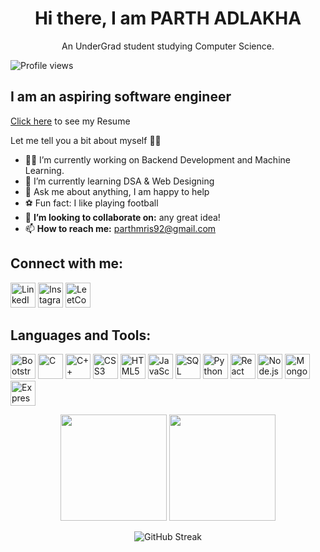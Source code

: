 <h1 align="center">Hi there, I am PARTH ADLAKHA</h1>

<p align="center">An UnderGrad student studying Computer Science.</p>

![Profile views](https://komarev.com/ghpvc/?username=ParthA164&color=blue)

## I am an aspiring software engineer

[Click here]() to see my Resume

Let me tell you a bit about myself 🐱‍💻

- 🧑‍💻 I’m currently working on Backend Development and Machine Learning.
- 🧠 I’m currently learning DSA & Web Designing
- 🤔 Ask me about anything, I am happy to help
- ⚽ Fun fact: I like playing football
- 👯 **I’m looking to collaborate on:** any great idea!
- 📫 **How to reach me:** [parthmris92@gmail.com](mailto:parthmris92@gmail.com)

<h2 align="left">Connect with me:</h2>
<p align="left">
  <a href="https://www.linkedin.com/in/parth-adlakha-240401216/"><img src="https://cdn.jsdelivr.net/gh/devicons/devicon/icons/linkedin/linkedin-original.svg" height="40" width="40" alt="LinkedIn"></a>
  <a href="your-instagram-url"><img src="https://cdn.jsdelivr.net/gh/devicons/devicon/icons/instagram/instagram-original.svg" height="40" width="40" alt="Instagram"></a>
  <a href="https://leetcode.com/u/Parth_Adlakha/"><img src="https://cdn.jsdelivr.net/gh/devicons/devicon/icons/leetcode/leetcode-original.svg" height="40" width="40" alt="LeetCode"></a>
</p>

<h2 align="left">Languages and Tools:</h2>
<p align="left">
  <img src="https://cdn.jsdelivr.net/gh/devicons/devicon/icons/bootstrap/bootstrap-plain.svg" height="40" width="40" alt="Bootstrap">
  <img src="https://cdn.jsdelivr.net/gh/devicons/devicon/icons/c/c-original.svg" height="40" width="40" alt="C">
  <img src="https://cdn.jsdelivr.net/gh/devicons/devicon/icons/cplusplus/cplusplus-original.svg" height="40" width="40" alt="C++">
  <img src="https://cdn.jsdelivr.net/gh/devicons/devicon/icons/css3/css3-original.svg" height="40" width="40" alt="CSS3">
  <img src="https://cdn.jsdelivr.net/gh/devicons/devicon/icons/html5/html5-original.svg" height="40" width="40" alt="HTML5">
  <img src="https://cdn.jsdelivr.net/gh/devicons/devicon/icons/javascript/javascript-original.svg" height="40" width="40" alt="JavaScript">
  <img src="https://cdn.jsdelivr.net/gh/devicons/devicon/icons/microsoftsqlserver/microsoftsqlserver-plain.svg" height="40" width="40" alt="SQL Server">
  <img src="https://cdn.jsdelivr.net/gh/devicons/devicon/icons/python/python-original.svg" height="40" width="40" alt="Python">
  <img src="https://cdn.jsdelivr.net/gh/devicons/devicon/icons/react/react-original.svg" height="40" width="40" alt="React">
  <img src="https://cdn.jsdelivr.net/gh/devicons/devicon/icons/nodejs/nodejs-original.svg" height="40" width="40" alt="Node.js">
  <img src="https://cdn.jsdelivr.net/gh/devicons/devicon/icons/mongodb/mongodb-original.svg" height="40" width="40" alt="MongoDB">
  <img src="https://cdn.jsdelivr.net/gh/devicons/devicon/icons/express/express-original.svg" height="40" width="40" alt="Express">
</p>

<div align="center">
  <img height="170em" src="https://github-readme-stats.vercel.app/api/top-langs/?username=ParthA164&layout=compact&langs_count=8&theme=algolia"/>
  <img height="170em" src="https://github-readme-stats.vercel.app/api?username=ParthA164&show_icons=true&theme=algolia&include_all_commits=true&count_private=true"/>
</div>

<p align="center">
  <img src="https://github-readme-streak-stats.herokuapp.com/?user=ParthA164&theme=algolia" alt="GitHub Streak">
</p>
